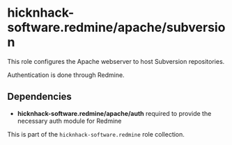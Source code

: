 hicknhack-software.redmine/apache/subversion
==================

This role configures the Apache webserver to host Subversion repositories.

Authentication is done through Redmine.

Dependencies
------------

* **hicknhack-software.redmine/apache/auth** required to provide the necessary auth module for Redmine

This is part of the `hicknhack-software.redmine` role collection.
